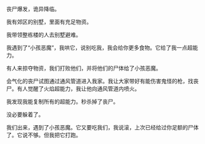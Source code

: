 丧尸爆发，诡异降临。

我有郊区的别墅，里面有充足物资。

我带领整栋楼的人去别墅避难。

我遇到了“小孩恶魔”，我哄它，说别吃我，我会给你更多食物。它给了我一点超能力。

有人来掠夺物资，我们打败他们，并将他们的尸体给了小孩恶魔。

会气化的丧尸试图通过通风管道进入我家。我让大家带好有能伤害鬼怪的枪，找丧尸。有人觉醒了火焰超能力，我让他向通风管道内喷火。

我发现我能复制所有的超能力。秒杀掉了丧尸。

没必要躲着了。

我们出来，遇到了小孩恶魔。它又要吃我们，我说滚，上次已经给过你足额的尸体了。它说不够。但我把它打跑。
